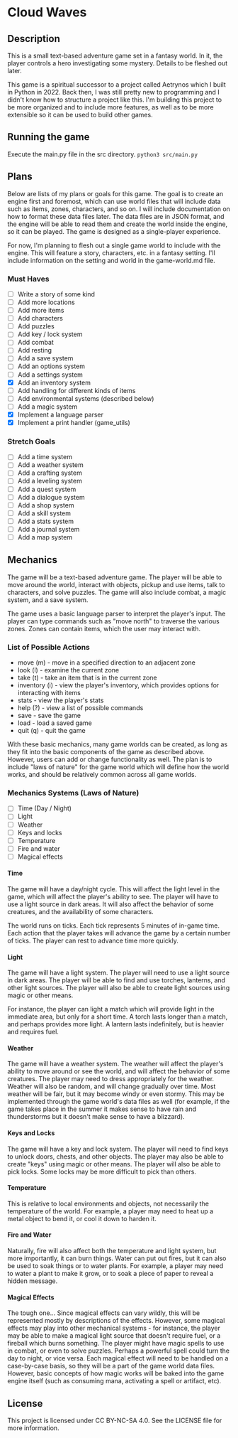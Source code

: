 # Cloud Waves

## Description

This is a small text-based adventure game set in a fantasy world. In it, the player controls a hero investigating some
mystery. Details to be fleshed out later.  

This game is a spiritual successor to a project called Aetrynos which I built in Python in 2022. Back then, I was still 
pretty new to programming and I didn't know how to structure a project like this. I'm building this project to be more 
organized and to include more features, as well as to be more extensible so it can be used to build other games.  

## Running the game

Execute the main.py file in the src directory.
`python3 src/main.py`

## Plans

Below are lists of my plans or goals for this game. The goal is to create an engine first and foremost, which can use 
world files that will include data such as items, zones, characters, and so on. I will include documentation on how to 
format these data files later. The data files are in JSON format, and the engine will be able to read them and create 
the world inside the engine, so it can be played. The game is designed as a single-player experience.  

For now, I'm planning to flesh out a single game world to include with the engine. This will feature a story, 
characters, etc. in a fantasy setting. I'll include information on the setting and world in the game-world.md file.  

### Must Haves

- [ ] Write a story of some kind
- [ ] Add more locations
- [ ] Add more items
- [ ] Add characters
- [ ] Add puzzles
- [ ] Add key / lock system
- [ ] Add combat
- [ ] Add resting
- [ ] Add a save system
- [ ] Add an options system
- [ ] Add a settings system
- [x] Add an inventory system
- [ ] Add handling for different kinds of items 
- [ ] Add environmental systems (described below)
- [ ] Add a magic system
- [x] Implement a language parser
- [x] Implement a print handler (game_utils)

### Stretch Goals

- [ ] Add a time system
- [ ] Add a weather system
- [ ] Add a crafting system
- [ ] Add a leveling system
- [ ] Add a quest system
- [ ] Add a dialogue system
- [ ] Add a shop system
- [ ] Add a skill system
- [ ] Add a stats system
- [ ] Add a journal system
- [ ] Add a map system

## Mechanics

The game will be a text-based adventure game. The player will be able to move around the world, interact with objects,
pickup and use items, talk to characters, and solve puzzles. The game will also include combat, a magic system, and a
save system.  

The game uses a basic language parser to interpret the player's input. The player can type commands such as "move north"
to traverse the various zones. Zones can contain items, which the user may interact with.  

### List of Possible Actions
- move (m) - move in a specified direction to an adjacent zone
- look (l) - examine the current zone
- take (t) - take an item that is in the current zone
- inventory (i) - view the player's inventory, which provides options for interacting with items
- stats - view the player's stats
- help (?) - view a list of possible commands
- save - save the game
- load - load a saved game
- quit (q) - quit the game

With these basic mechanics, many game worlds can be created, as long as they fit into the basic components of the game 
as described above. However, users can add or change functionality as well. The plan is to include "laws of nature" for 
the game world which will define how the world works, and should be relatively common across all game worlds.  

### Mechanics Systems (Laws of Nature)
- [ ] Time (Day / Night)
- [ ] Light
- [ ] Weather
- [ ] Keys and locks
- [ ] Temperature
- [ ] Fire and water
- [ ] Magical effects

#### Time
The game will have a day/night cycle. This will affect the light level in the game, which will affect the player's 
ability to see. The player will have to use a light source in dark areas. It will also affect the behavior of some 
creatures, and the availability of some characters.  

The world runs on ticks. Each tick represents 5 minutes of in-game time. Each action that the player takes will advance 
the game by a certain number of ticks. The player can rest to advance time more quickly.  

#### Light
The game will have a light system. The player will need to use a light source in dark areas. The player will be able to 
find and use torches, lanterns, and other light sources. The player will also be able to create light sources using 
magic or other means.  

For instance, the player can light a match which will provide light in the immediate area, but only for a short time. 
A torch lasts longer than a match, and perhaps provides more light. A lantern lasts indefinitely, but is heavier and 
requires fuel.  

#### Weather
The game will have a weather system. The weather will affect the player's ability to move around or see the world, and 
will affect the behavior of some creatures. The player may need to dress appropriately for the weather. Weather will 
also be random, and will change gradually over time. Most weather will be fair, but it may become windy or even stormy.
This may be implemented through the game world's data files as well (for example, if the game takes place in the summer
it makes sense to have rain and thunderstorms but it doesn't make sense to have a blizzard).

#### Keys and Locks
The game will have a key and lock system. The player will need to find keys to unlock doors, chests, and other objects.
The player may also be able to create "keys" using magic or other means. The player will also be able to pick locks.
Some locks may be more difficult to pick than others.

#### Temperature
This is relative to local environments and objects, not necessarily the temperature of the world. For example, a player 
may need to heat up a metal object to bend it, or cool it down to harden it.

#### Fire and Water
Naturally, fire will also affect both the temperature and light system, but more importantly, it can burn things. Water
can put out fires, but it can also be used to soak things or to water plants. For example, a player may need to water a
plant to make it grow, or to soak a piece of paper to reveal a hidden message.

#### Magical Effects
The tough one... Since magical effects can vary wildly, this will be represented mostly by descriptions of the effects. 
However, some magical effects may play into other mechanical systems - for instance, the player may be able to make a 
magical light source that doesn't require fuel, or a fireball which burns something. The player might have magic spells
to use in combat, or even to solve puzzles. Perhaps a powerful spell could turn the day to night, or vice versa. Each 
magical effect will need to be handled on a case-by-case basis, so they will be a part of the game world data files. 
However, basic concepts of how magic works will be baked into the game engine itself (such as consuming mana, activating
a spell or artifact, etc).



## License

This project is licensed under CC BY-NC-SA 4.0. See the LICENSE file for more information.  